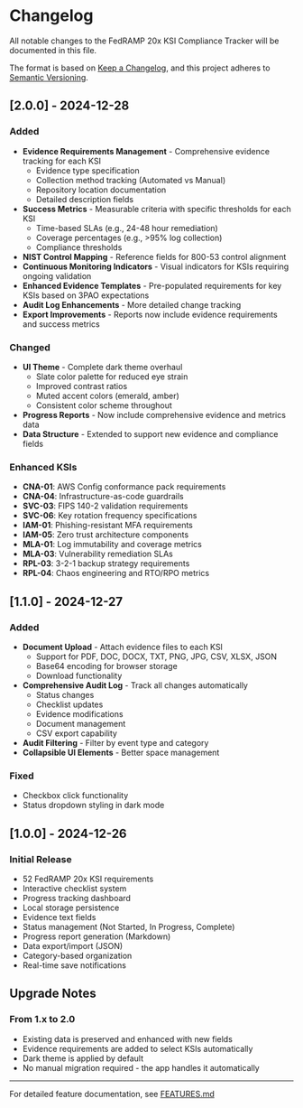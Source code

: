 # Changelog

All notable changes to the FedRAMP 20x KSI Compliance Tracker will be documented in this file.

The format is based on [Keep a Changelog](https://keepachangelog.com/en/1.0.0/),
and this project adheres to [Semantic Versioning](https://semver.org/spec/v2.0.0.html).

## [2.0.0] - 2024-12-28

### Added
- **Evidence Requirements Management** - Comprehensive evidence tracking for each KSI
  - Evidence type specification
  - Collection method tracking (Automated vs Manual)
  - Repository location documentation
  - Detailed description fields
- **Success Metrics** - Measurable criteria with specific thresholds for each KSI
  - Time-based SLAs (e.g., 24-48 hour remediation)
  - Coverage percentages (e.g., >95% log collection)
  - Compliance thresholds
- **NIST Control Mapping** - Reference fields for 800-53 control alignment
- **Continuous Monitoring Indicators** - Visual indicators for KSIs requiring ongoing validation
- **Enhanced Evidence Templates** - Pre-populated requirements for key KSIs based on 3PAO expectations
- **Audit Log Enhancements** - More detailed change tracking
- **Export Improvements** - Reports now include evidence requirements and success metrics

### Changed
- **UI Theme** - Complete dark theme overhaul
  - Slate color palette for reduced eye strain
  - Improved contrast ratios
  - Muted accent colors (emerald, amber)
  - Consistent color scheme throughout
- **Progress Reports** - Now include comprehensive evidence and metrics data
- **Data Structure** - Extended to support new evidence and compliance fields

### Enhanced KSIs
- **CNA-01**: AWS Config conformance pack requirements
- **CNA-04**: Infrastructure-as-code guardrails
- **SVC-03**: FIPS 140-2 validation requirements
- **SVC-06**: Key rotation frequency specifications
- **IAM-01**: Phishing-resistant MFA requirements
- **IAM-05**: Zero trust architecture components
- **MLA-01**: Log immutability and coverage metrics
- **MLA-03**: Vulnerability remediation SLAs
- **RPL-03**: 3-2-1 backup strategy requirements
- **RPL-04**: Chaos engineering and RTO/RPO metrics

## [1.1.0] - 2024-12-27

### Added
- **Document Upload** - Attach evidence files to each KSI
  - Support for PDF, DOC, DOCX, TXT, PNG, JPG, CSV, XLSX, JSON
  - Base64 encoding for browser storage
  - Download functionality
- **Comprehensive Audit Log** - Track all changes automatically
  - Status changes
  - Checklist updates
  - Evidence modifications
  - Document management
  - CSV export capability
- **Audit Filtering** - Filter by event type and category
- **Collapsible UI Elements** - Better space management

### Fixed
- Checkbox click functionality
- Status dropdown styling in dark mode

## [1.0.0] - 2024-12-26

### Initial Release
- 52 FedRAMP 20x KSI requirements
- Interactive checklist system
- Progress tracking dashboard
- Local storage persistence
- Evidence text fields
- Status management (Not Started, In Progress, Complete)
- Progress report generation (Markdown)
- Data export/import (JSON)
- Category-based organization
- Real-time save notifications

## Upgrade Notes

### From 1.x to 2.0
- Existing data is preserved and enhanced with new fields
- Evidence requirements are added to select KSIs automatically
- Dark theme is applied by default
- No manual migration required - the app handles it automatically

---

For detailed feature documentation, see [FEATURES.md](FEATURES.md)